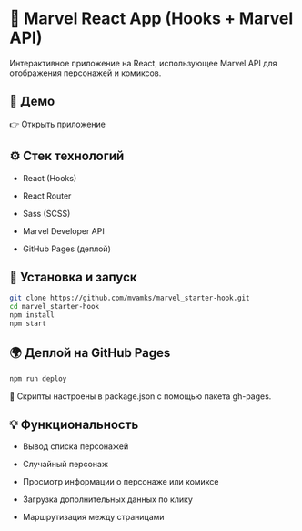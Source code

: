 # 🦸 Marvel React App (Hooks + Marvel API)
Интерактивное приложение на React, использующее Marvel API для отображения персонажей и комиксов.

## 🔗 Демо
👉 Открыть приложение

## ⚙️ Стек технологий
* React (Hooks)

* React Router

* Sass (SCSS)

* Marvel Developer API

* GitHub Pages (деплой)

## 🚀 Установка и запуск
```bash
git clone https://github.com/mvamks/marvel_starter-hook.git
cd marvel_starter-hook
npm install
npm start
```
## 🌍 Деплой на GitHub Pages
```bash
npm run deploy
```
📌 Скрипты настроены в package.json с помощью пакета gh-pages.


## 💡 Функциональность
- Вывод списка персонажей

- Случайный персонаж

- Просмотр информации о персонаже или комиксе

- Загрузка дополнительных данных по клику

- Маршрутизация между страницами
